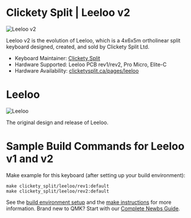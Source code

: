 # Clickety Split | Leeloo v2

![Leeloo v2](https://i.imgur.com/swPHS0Bh.jpg)

Leeloo v2 is the evolution of Leeloo, which is a 4x6x5m ortholinear split keyboard designed, created, and sold by Clickety Split Ltd.

* Keyboard Maintainer: [Clickety Split](https://github.com/ClicketySplit)
* Hardware Supported: Leeloo PCB rev1/rev2, Pro Micro, Elite-C
* Hardware Availability: [clicketysplit.ca/pages/leeloo](https://clicketysplit.ca/pages/leeloo)

# Leeloo

![Leeloo](https://i.imgur.com/x1ew17Dh.jpg)

The original design and release of Leeloo.

# Sample Build Commands for Leeloo v1 and v2

Make example for this keyboard (after setting up your build environment):

    make clickety_split/leeloo/rev1:default
    make clickety_split/leeloo/rev2:default


See the [build environment setup](https://docs.qmk.fm/#/getting_started_build_tools) and the [make instructions](https://docs.qmk.fm/#/getting_started_make_guide) for more information. Brand new to QMK? Start with our [Complete Newbs Guide](https://docs.qmk.fm/#/newbs).
